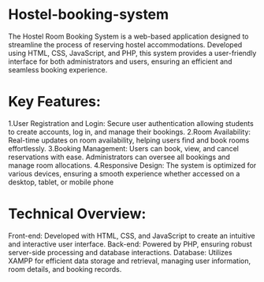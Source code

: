 # Hostel-booking-system

The Hostel Room Booking System is a web-based application designed to streamline the process of reserving hostel accommodations. Developed using HTML, CSS, JavaScript, and PHP, this system provides a user-friendly interface for both administrators and users, ensuring an efficient and seamless booking experience.

# Key Features:

1.User Registration and Login: Secure user authentication allowing students to create accounts, log in, and manage their bookings.
2.Room Availability: Real-time updates on room availability, helping users find and book rooms effortlessly.
3.Booking Management: Users can book, view, and cancel reservations with ease. Administrators can oversee all bookings and manage room allocations.
4.Responsive Design: The system is optimized for various devices, ensuring a smooth experience whether accessed on a desktop, tablet, or mobile phone

# Technical Overview:

Front-end: Developed with HTML, CSS, and JavaScript to create an intuitive and interactive user interface.
Back-end: Powered by PHP, ensuring robust server-side processing and database interactions.
Database: Utilizes XAMPP for efficient data storage and retrieval, managing user information, room details, and booking records.
